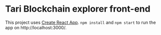 # Tari Blockchain explorer front-end

This project uses [Create React App][1]. `npm install` and `npm start` to run
the app on http://localhost:3000/.

[1]: https://create-react-app.dev/
